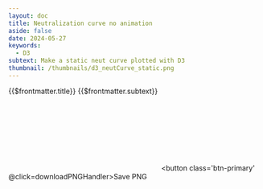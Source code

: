 ```yaml
---
layout: doc
title: Neutralization curve no animation
aside: false
date: 2024-05-27
keywords:
  - D3
subtext: Make a static neut curve plotted with D3
thumbnail: /thumbnails/d3_neutCurve_static.png
---
```


<FigureTitle>{{$frontmatter.title}}</FigureTitle>
<SubtitleHeader>{{$frontmatter.subtext}}</SubtitleHeader>
<D3PlotContainer>
<svg ref='svgContainer'></svg>
</D3PlotContainer>
<button class='btn-primary' @click=downloadPNGHandler>Save PNG</button>

<script setup>
    import { ref, onMounted, computed, watch } from 'vue';
    import * as d3 from 'd3';

    import downloadPNG from '/components/downloadPNG.js'
    function downloadPNGHandler() {
    downloadPNG(svgContainer.value)
    }
    const dataFile = '/data/ephrin_neutcurve_df.csv'

    const svgContainer = ref(null);
    const dataset = ref(null);
    const width = 500;
    const height = 300;
    const marginTop = 20;
    const marginRight = 30;
    const marginBottom = 40;
    const marginLeft = 40;

    // Format the data from the CSV file
    function formatFile(data) {
        return data.map(d => ({
            serum: d.serum,
            measurement: +d3.format(".6f")(d.measurement),
            concentration: +d3.format(".8f")(d.concentration),
            fit: +d3.format(".8f")(d.fit),
            upper: +d3.format(".8f")(d.upper),
            lower: +d3.format(".8f")(d.lower)
        })).filter(d => !isNaN(d.concentration) && !isNaN(d.fit));
    }

    // Create the SVG element
    function createSvg() {
        const svg = d3.select(svgContainer.value)
            .attr('preserveAspectRatio', "xMinYMin meet")
            .attr("viewBox", [0, 0, width, height]);
        
        return svg;
    }

    // Draw the plot
    function makePlot(svg) {

        const serumGroups = d3.group(dataset.value, d => d.serum);
        const serumDomain = Array.from(serumGroups.keys());

        const innerWidth = width - marginLeft - marginRight;
        const innerHeight = height - marginTop - marginBottom;

        const bounds = svg.append('g')
            .attr('transform', `translate(${marginLeft}, ${marginTop})`);

        const colorScale = d3.scaleOrdinal()
            .domain(serumDomain)
            .range(d3.schemeTableau10);

        const xScale = d3.scaleLog()
            .base(10)
            .domain(d3.extent(dataset.value, d => d.concentration))
            .range([0,innerWidth])
            .nice();

        const yScale = d3.scaleLinear()
            .domain([0, 1])
            .range([innerHeight, 0])
            .nice();

        
        const lines = bounds.selectAll('path')
            .data(serumGroups)
            .enter()
            .append('path')
            .attr('fill', 'none')
            .attr('stroke', ([serum]) => colorScale(serum))
            .attr('stroke-width', 1.5)
            .attr('d', ([, group]) => {
                return d3.line()
                    .x(d => xScale(d.concentration))
                    .y(d => yScale(d.fit))
                    (group);
            })

        // Draw the circles
        const circles = bounds.selectAll('circle')
            .data(dataset.value.filter(d => d.measurement))
            .enter()
            .append('circle')
            .attr('fill', d => colorScale(d.serum))
            .attr('cx', d => xScale(d.concentration))
            .attr('cy', d => yScale(d.measurement))
            .attr('r', 4)
            //.style('opacity', d => d.measurement ? 1 : 0)

        // Draw the error lines
        const errorLines = bounds.selectAll('.error-line')
            .data(dataset.value.filter(d => d.measurement && d.lower && d.upper))
            .enter()
            .append('line')
            .attr('class', 'error-line')
            .attr('x1', d => xScale(d.concentration))
            .attr('y1', d => yScale(d.lower))
            .attr('x2', d => xScale(d.concentration))
            .attr('y2', d => yScale(d.upper))
            .attr('stroke', d => colorScale(d.serum))
            .attr('stroke-width', 1.5)
            .style('opacity', 1);

        // Add the x-axis
        const xAxisGenerator = d3.axisBottom()
            .scale(xScale)
            .ticks(4)
            .tickFormat(d => `${d * 1000}`)
            .tickSizeOuter(0);
        
        const xAxis = bounds.append("g")
            .call(xAxisGenerator)
            .attr("transform", `translate(0, ${innerHeight})`)
            //.call(d => d.select(".domain").remove())
            
        const xAxisLabel = xAxis.append("text")
            .attr("x", innerWidth/2)
            .attr("y", marginBottom -5)
            .attr("fill", "currentColor")
            .attr('font-size', '12px')
            .html("Concentration (nM)");

        // Add the y-axis
        const yAxisGenerator = d3.axisLeft()
            .scale(yScale)
            .ticks(4)
            .tickFormat(d => `${d * 100}`);

        const yAxis = bounds.append('g')
            .call(yAxisGenerator)
            .attr("transform", `translate(0,0)`)

        const yAxisLabel = bounds
            .append("text")
            .attr("transform", "rotate(-90)")
            .attr("x", -innerHeight / 2)
            .attr("y", -marginLeft +10)
            .attr("fill", "currentColor")
            .attr('font-size', '12px')
            .attr("text-anchor", "middle")
            .html("Infectivity (%)");

        const legend = svg.append('g')
            .attr('class', 'legend')
            .attr('transform', `translate(${width - marginRight - 120}, ${marginTop+40})`);
        const legendItems = legend.selectAll('.legend-item')
            .data(serumDomain)
            .join('g')
            .attr('class', 'legend-item')
            .attr('transform', (d, i) => `translate(0, ${(i+10) * 14})`);
        legendItems.append('circle')
            .attr('cx', 0)
            .attr('cy', -45)
            .attr('r', 4)
            .attr('fill', d => colorScale(d));
        legendItems.append('text')
            .attr('class', 'text')
            .attr('x', 6)
            .attr('y', -42)
            .attr('fill', 'currentColor')
            .attr('text-anchor', 'start')
            .attr('font-size', 10)
            .text(d => d);
    }

    const fetchData = async () => {
        try {
            const response = await fetch(dataFile);
            const result = await response.text();
            const csv = d3.csvParse(result);
            dataset.value = formatFile(csv);
            const svg = createSvg();
            makePlot(svg);
        } catch (error) {
            console.error(error);
        }
    }
    // Run the code when the component is mounted
    onMounted(() => {
        fetchData();
    });
</script>
